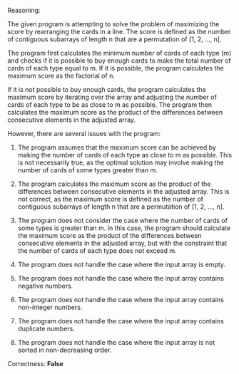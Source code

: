 Reasoning:

The given program is attempting to solve the problem of maximizing the score by rearranging the cards in a line. The score is defined as the number of contiguous subarrays of length n that are a permutation of [1, 2, ..., n].

The program first calculates the minimum number of cards of each type (m) and checks if it is possible to buy enough cards to make the total number of cards of each type equal to m. If it is possible, the program calculates the maximum score as the factorial of n.

If it is not possible to buy enough cards, the program calculates the maximum score by iterating over the array and adjusting the number of cards of each type to be as close to m as possible. The program then calculates the maximum score as the product of the differences between consecutive elements in the adjusted array.

However, there are several issues with the program:

1. The program assumes that the maximum score can be achieved by making the number of cards of each type as close to m as possible. This is not necessarily true, as the optimal solution may involve making the number of cards of some types greater than m.

2. The program calculates the maximum score as the product of the differences between consecutive elements in the adjusted array. This is not correct, as the maximum score is defined as the number of contiguous subarrays of length n that are a permutation of [1, 2, ..., n].

3. The program does not consider the case where the number of cards of some types is greater than m. In this case, the program should calculate the maximum score as the product of the differences between consecutive elements in the adjusted array, but with the constraint that the number of cards of each type does not exceed m.

4. The program does not handle the case where the input array is empty.

5. The program does not handle the case where the input array contains negative numbers.

6. The program does not handle the case where the input array contains non-integer numbers.

7. The program does not handle the case where the input array contains duplicate numbers.

8. The program does not handle the case where the input array is not sorted in non-decreasing order.

Correctness: **False**